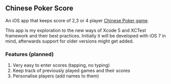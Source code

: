 Chinese Poker Score
-------------------

An iOS app that keeps score of 2,3 or 4 player [Chinese Poker game](http://en.wikipedia.org/wiki/Chinese_poker).

This app is my exploration to the new ways of Xcode 5 and XCTest framework and their best practices. Initially it will be developed with iOS 7 in mind, afterwards support for older versions might get added.

### Features (planned)

1. Very easy to enter scores (tapping, no typing)
2. Keep track of previously played games and their scores
3. Personalise players (add names to them)

